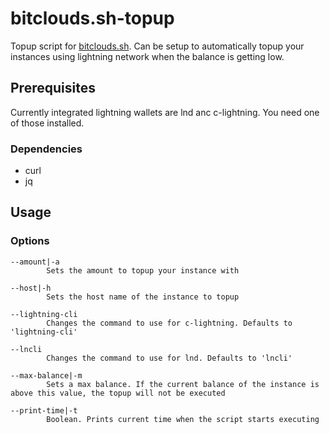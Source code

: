 # bitclouds.sh-topup
Topup script for [bitclouds.sh](https://github.com/bitcoin-software/bitclouds.sh). Can be setup to automatically topup your instances using lightning network when the balance is getting low.

## Prerequisites
Currently integrated lightning wallets are lnd anc c-lightning. You need one of those installed.

### Dependencies
 - curl
 - jq

## Usage
### Options
    --amount|-a
            Sets the amount to topup your instance with

    --host|-h
            Sets the host name of the instance to topup

    --lightning-cli
            Changes the command to use for c-lightning. Defaults to 'lightning-cli'

    --lncli
            Changes the command to use for lnd. Defaults to 'lncli'

    --max-balance|-m
            Sets a max balance. If the current balance of the instance is above this value, the topup will not be executed

    --print-time|-t
            Boolean. Prints current time when the script starts executing

    --wallet|-w
            Selects which wallet to use. Must be 'lnd' or 'c-lightning'

### Examples
To simply topup an instance with 10000 sats using c-lightning

    bitclouds-topup --host {host-name} --amount 10000 --wallet c-lightning

To topup an instance with 10000 sats only if current balance is below 30000 using lnd

    bitclouds-topup --host {host-name} --amount 10000 --max-balance 30000 --wallet lnd

By using cron it can be setup to automatically topup your instance when the balance has gone below the minimum wanted level. For example, this cron command will run the script every day at 1am. The script will topup the instance with 10000 sats only if the current balance is below 30000 and save the output to the provided log file. Note that it can be necessary to enter the full path of the commands when using crontab on Linux

    0 1 * * * /path/to/bitclouds-topup --host {host-name} --amount 10000 --max-balance 30000 --wallet lnd --lncli /path/to/lncli --print-time >> /path/to/bitclouds-topup.log 2>&1

## License

Distributed under the MIT License. See `LICENSE` for more information.
